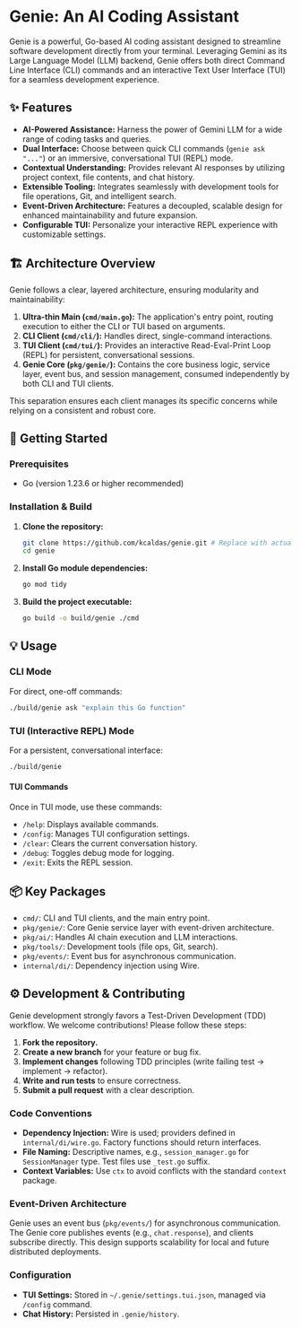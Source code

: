 # Genie: An AI Coding Assistant

Genie is a powerful, Go-based AI coding assistant designed to streamline software development directly from your terminal. Leveraging Gemini as its Large Language Model (LLM) backend, Genie offers both direct Command Line Interface (CLI) commands and an interactive Text User Interface (TUI) for a seamless development experience.

## ✨ Features

*   **AI-Powered Assistance:** Harness the power of Gemini LLM for a wide range of coding tasks and queries.
*   **Dual Interface:** Choose between quick CLI commands (`genie ask "..."`) or an immersive, conversational TUI (REPL) mode.
*   **Contextual Understanding:** Provides relevant AI responses by utilizing project context, file contents, and chat history.
*   **Extensible Tooling:** Integrates seamlessly with development tools for file operations, Git, and intelligent search.
*   **Event-Driven Architecture:** Features a decoupled, scalable design for enhanced maintainability and future expansion.
*   **Configurable TUI:** Personalize your interactive REPL experience with customizable settings.

## 🏗️ Architecture Overview

Genie follows a clear, layered architecture, ensuring modularity and maintainability:

1.  **Ultra-thin Main (`cmd/main.go`):** The application's entry point, routing execution to either the CLI or TUI based on arguments.
2.  **CLI Client (`cmd/cli/`):** Handles direct, single-command interactions.
3.  **TUI Client (`cmd/tui/`):** Provides an interactive Read-Eval-Print Loop (REPL) for persistent, conversational sessions.
4.  **Genie Core (`pkg/genie/`):** Contains the core business logic, service layer, event bus, and session management, consumed independently by both CLI and TUI clients.

This separation ensures each client manages its specific concerns while relying on a consistent and robust core.

## 🚀 Getting Started

### Prerequisites

*   Go (version 1.23.6 or higher recommended)

### Installation & Build

1.  **Clone the repository:**
    ```bash
    git clone https://github.com/kcaldas/genie.git # Replace with actual repo URL
    cd genie
    ```
2.  **Install Go module dependencies:**
    ```bash
    go mod tidy
    ```
3.  **Build the project executable:**
    ```bash
    go build -o build/genie ./cmd
    ```

## 💡 Usage

### CLI Mode

For direct, one-off commands:

```bash
./build/genie ask "explain this Go function"
```

### TUI (Interactive REPL) Mode

For a persistent, conversational interface:

```bash
./build/genie
```

#### TUI Commands

Once in TUI mode, use these commands:

*   `/help`: Displays available commands.
*   `/config`: Manages TUI configuration settings.
*   `/clear`: Clears the current conversation history.
*   `/debug`: Toggles debug mode for logging.
*   `/exit`: Exits the REPL session.

## 📦 Key Packages

*   `cmd/`: CLI and TUI clients, and the main entry point.
*   `pkg/genie/`: Core Genie service layer with event-driven architecture.
*   `pkg/ai/`: Handles AI chain execution and LLM interactions.
*   `pkg/tools/`: Development tools (file ops, Git, search).
*   `pkg/events/`: Event bus for asynchronous communication.
*   `internal/di/`: Dependency injection using Wire.

## ⚙️ Development & Contributing

Genie development strongly favors a Test-Driven Development (TDD) workflow. We welcome contributions! Please follow these steps:

1.  **Fork the repository.**
2.  **Create a new branch** for your feature or bug fix.
3.  **Implement changes** following TDD principles (write failing test -> implement -> refactor).
4.  **Write and run tests** to ensure correctness.
5.  **Submit a pull request** with a clear description.

### Code Conventions

*   **Dependency Injection:** Wire is used; providers defined in `internal/di/wire.go`. Factory functions should return interfaces.
*   **File Naming:** Descriptive names, e.g., `session_manager.go` for `SessionManager` type. Test files use `_test.go` suffix.
*   **Context Variables:** Use `ctx` to avoid conflicts with the standard `context` package.

### Event-Driven Architecture

Genie uses an event bus (`pkg/events/`) for asynchronous communication. The Genie core publishes events (e.g., `chat.response`), and clients subscribe directly. This design supports scalability for local and future distributed deployments.

### Configuration

*   **TUI Settings:** Stored in `~/.genie/settings.tui.json`, managed via `/config` command.
*   **Chat History:** Persisted in `.genie/history`.